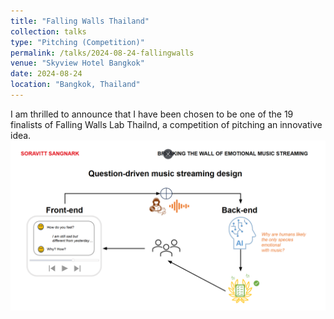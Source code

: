 ```yaml
---
title: "Falling Walls Thailand"
collection: talks
type: "Pitching (Competition)"
permalink: /talks/2024-08-24-fallingwalls
venue: "Skyview Hotel Bangkok"
date: 2024-08-24
location: "Bangkok, Thailand"
---
```


I am thrilled to announce that I have been chosen to be one of the 19 finalists of Falling Walls Lab Thailnd, a competition of pitching an innovative idea.
<br/><img src='/images/fallingwalls/fallingwalls.png' alt='fallingwall_slide'>

<!-- style="height: 275px; width:410px;" --!>